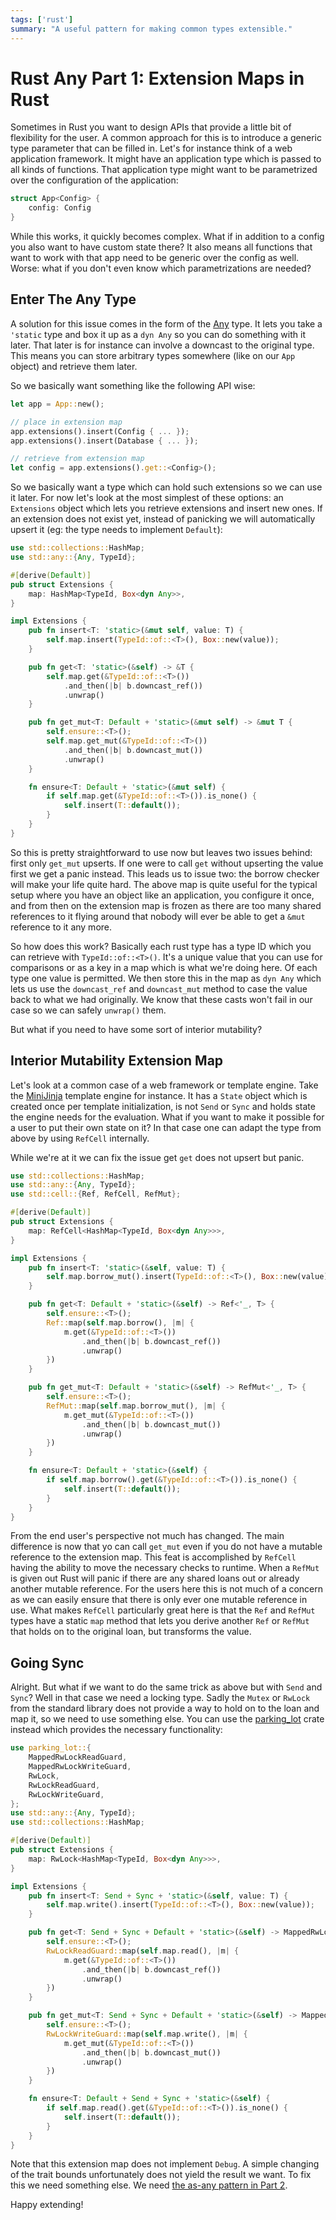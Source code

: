 ```yaml
---
tags: ['rust']
summary: "A useful pattern for making common types extensible."
---
```


# Rust Any Part 1: Extension Maps in Rust

Sometimes in Rust you want to design APIs that provide a little bit of
flexibility for the user.  A common approach for this is to introduce a
generic type parameter that can be filled in.  Let's for instance think of
a web application framework.  It might have an application type which is
passed to all kinds of functions.  That application type might want to be
parametrized over the configuration of the application:

```rust
struct App<Config> {
    config: Config
}
```

While this works, it quickly becomes complex.  What if in addition to a
config you also want to have custom state there?  It also means all
functions that want to work with that app need to be generic over the
config as well.  Worse: what if you don't even know which parametrizations
are needed?

## Enter The Any Type

A solution for this issue comes in the form of the [Any](https://doc.rust-lang.org/std/any/trait.Any.html) type.  It lets you
take a `'static` type and box it up as a `dyn Any` so you can do
something with it later.  That later is for instance can involve a
downcast to the original type.  This means you can store arbitrary types
somewhere (like on our `App` object) and retrieve them later.

So we basically want something like the following API wise:

```rust
let app = App::new();

// place in extension map
app.extensions().insert(Config { ... });
app.extensions().insert(Database { ... });

// retrieve from extension map
let config = app.extensions().get::<Config>();
```

So we basically want a type which can hold such extensions so we can use
it later.  For now let's look at the most simplest of these options: an
`Extensions` object which lets you retrieve extensions and insert new
ones.  If an extension does not exist yet, instead of panicking we will
automatically upsert it (eg: the type needs to implement `Default`):

```rust
use std::collections::HashMap;
use std::any::{Any, TypeId};

#[derive(Default)]
pub struct Extensions {
    map: HashMap<TypeId, Box<dyn Any>>,
}

impl Extensions {
    pub fn insert<T: 'static>(&mut self, value: T) {
        self.map.insert(TypeId::of::<T>(), Box::new(value));
    }

    pub fn get<T: 'static>(&self) -> &T {
        self.map.get(&TypeId::of::<T>())
            .and_then(|b| b.downcast_ref())
            .unwrap()
    }

    pub fn get_mut<T: Default + 'static>(&mut self) -> &mut T {
        self.ensure::<T>();
        self.map.get_mut(&TypeId::of::<T>())
            .and_then(|b| b.downcast_mut())
            .unwrap()
    }

    fn ensure<T: Default + 'static>(&mut self) {
        if self.map.get(&TypeId::of::<T>()).is_none() {
            self.insert(T::default());
        }
    }
}
```

So this is pretty straightforward to use now but leaves two issues behind:
first only `get_mut` upserts.  If one were to call `get` without upserting
the value first we get a panic instead.  This leads us to issue two: the
borrow checker will make your life quite hard.  The above map is quite
useful for the typical setup where you have an object like an application,
you configure it once, and from then on the extension map is frozen as
there are too many shared references to it flying around that nobody will
ever be able to get a `&mut` reference to it any more.

So how does this work?  Basically each rust type has a type ID which you
can retrieve with `TypeId::of::<T>()`.  It's a unique value that you can
use for comparisons or as a key in a map which is what we're doing here.
Of each type one value is permitted.  We then store this in the map as
`dyn Any` which lets us use the `downcast_ref` and `downcast_mut` method
to case the value back to what we had originally.  We know that these
casts won't fail in our case so we can safely `unwrap()` them.

But what if you need to have some sort of interior mutability?

## Interior Mutability Extension Map

Let's look at a common case of a web framework or template engine.  Take
the [MiniJinja](https://github.com/mitsuhiko/minijinja) template engine
for instance.  It has a `State` object which is created once per
template initialization, is not `Send` or `Sync` and holds state the
engine needs for the evaluation.  What if you want to make it possible for
a user to put their own state on it?  In that case one can adapt the type
from above by using `RefCell` internally.

While we're at it we can fix the issue get `get` does not upsert but
panic.

```rust
use std::collections::HashMap;
use std::any::{Any, TypeId};
use std::cell::{Ref, RefCell, RefMut};

#[derive(Default)]
pub struct Extensions {
    map: RefCell<HashMap<TypeId, Box<dyn Any>>>,
}

impl Extensions {
    pub fn insert<T: 'static>(&self, value: T) {
        self.map.borrow_mut().insert(TypeId::of::<T>(), Box::new(value));
    }

    pub fn get<T: Default + 'static>(&self) -> Ref<'_, T> {
        self.ensure::<T>();
        Ref::map(self.map.borrow(), |m| {
            m.get(&TypeId::of::<T>())
                .and_then(|b| b.downcast_ref())
                .unwrap()
        })
    }

    pub fn get_mut<T: Default + 'static>(&self) -> RefMut<'_, T> {
        self.ensure::<T>();
        RefMut::map(self.map.borrow_mut(), |m| {
            m.get_mut(&TypeId::of::<T>())
                .and_then(|b| b.downcast_mut())
                .unwrap()
        })
    }

    fn ensure<T: Default + 'static>(&self) {
        if self.map.borrow().get(&TypeId::of::<T>()).is_none() {
            self.insert(T::default());
        }
    }
}
```

From the end user's perspective not much has changed.  The main difference
is now that yo can call `get_mut` even if you do not have a mutable
reference to the extension map.  This feat is accomplished by `RefCell`
having the ability to move the necessary checks to runtime.  When a
`RefMut` is given out Rust will panic if there are any shared loans out or
already another mutable reference.  For the users here this is not much of
a concern as we can easily ensure that there is only ever one mutable
reference in use.  What makes `RefCell` particularly great here is that
the `Ref` and `RefMut` types have a static `map` method that lets you
derive another `Ref` or `RefMut` that holds on to the original loan, but
transforms the value.

## Going Sync

Alright.  But what if we want to do the same trick as above but with
`Send` and `Sync`?  Well in that case we need a locking type.  Sadly the
`Mutex` or `RwLock` from the standard library does not provide a way to
hold on to the loan and map it, so we need to use something else.  You can
use the [parking_lot](https://crates.io/crates/parking_lot) crate
instead which provides the necessary functionality:

```rust
use parking_lot::{
    MappedRwLockReadGuard,
    MappedRwLockWriteGuard,
    RwLock,
    RwLockReadGuard,
    RwLockWriteGuard,
};
use std::any::{Any, TypeId};
use std::collections::HashMap;

#[derive(Default)]
pub struct Extensions {
    map: RwLock<HashMap<TypeId, Box<dyn Any>>>,
}

impl Extensions {
    pub fn insert<T: Send + Sync + 'static>(&self, value: T) {
        self.map.write().insert(TypeId::of::<T>(), Box::new(value));
    }

    pub fn get<T: Send + Sync + Default + 'static>(&self) -> MappedRwLockReadGuard<'_, T> {
        self.ensure::<T>();
        RwLockReadGuard::map(self.map.read(), |m| {
            m.get(&TypeId::of::<T>())
                .and_then(|b| b.downcast_ref())
                .unwrap()
        })
    }

    pub fn get_mut<T: Send + Sync + Default + 'static>(&self) -> MappedRwLockWriteGuard<'_, T> {
        self.ensure::<T>();
        RwLockWriteGuard::map(self.map.write(), |m| {
            m.get_mut(&TypeId::of::<T>())
                .and_then(|b| b.downcast_mut())
                .unwrap()
        })
    }

    fn ensure<T: Default + Send + Sync + 'static>(&self) {
        if self.map.read().get(&TypeId::of::<T>()).is_none() {
            self.insert(T::default());
        }
    }
}
```

Note that this extension map does not implement `Debug`.  A simple
changing of the trait bounds unfortunately does not yield the result we
want.  To fix this we need something else.  We need [the as-any pattern in
Part 2](/2022/1/7/as-any-hack/).

Happy extending!
